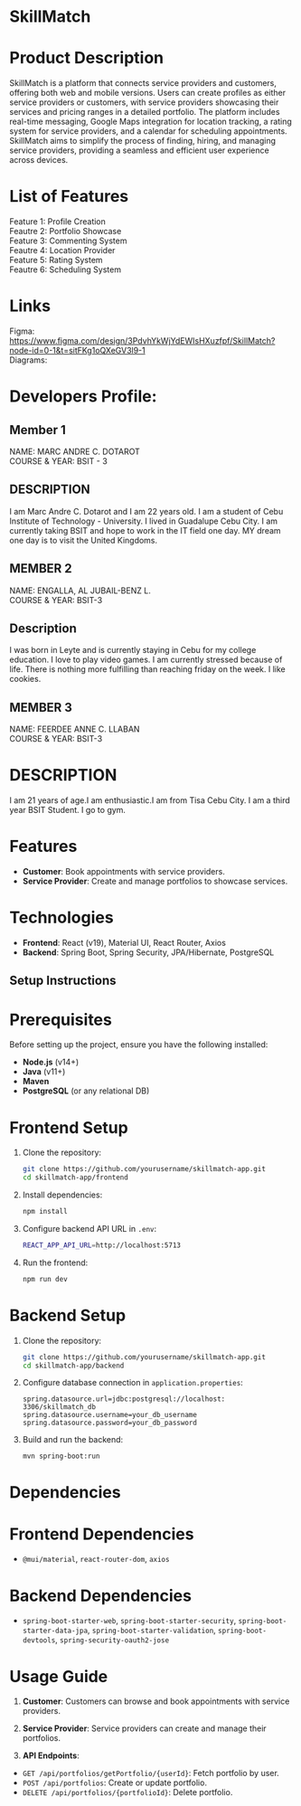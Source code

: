 # SkillMatch

# Product Description

SkillMatch is a platform that connects service providers and customers, offering both web and mobile versions. Users can create profiles as either service providers or customers, with service providers showcasing their services and pricing ranges in a detailed portfolio. The platform includes real-time messaging, Google Maps integration for location tracking, a rating system for service providers, and a calendar for scheduling appointments. SkillMatch aims to simplify the process of finding, hiring, and managing service providers, providing a seamless and efficient user experience across devices.

# List of Features
Feature 1: Profile Creation  
Feautre 2: Portfolio Showcase   
Feature 3: Commenting System  
Feautre 4: Location Provider  
Feature 5: Rating System   
Feautre 6: Scheduling System  

# Links

Figma: https://www.figma.com/design/3PdvhYkWjYdEWIsHXuzfpf/SkillMatch?node-id=0-1&t=sitFKg1oQXeGV3l9-1     
Diagrams:    

# Developers Profile:

## Member 1

NAME: MARC ANDRE C. DOTAROT  
COURSE & YEAR: BSIT - 3

## DESCRIPTION

I am Marc Andre C. Dotarot and I am 22 years old. I am a student of Cebu Institute of Technology - University. I lived in Guadalupe Cebu City. I am currently taking BSIT and hope to work in the IT field one day. MY dream one day is to visit the United Kingdoms.

## MEMBER 2

NAME: ENGALLA, AL JUBAIL-BENZ L.  
COURSE & YEAR: BSIT-3

## Description

I was born in Leyte and is currently staying in Cebu for my college education. I love to play video games. I am currently stressed because of life. There is nothing more fulfilling than reaching friday on the week. I like cookies.

## MEMBER 3

NAME: FEERDEE ANNE C. LLABAN  
COURSE & YEAR: BSIT-3

# DESCRIPTION
I am 21 years of age.I am enthusiastic.I am from Tisa Cebu City. I am a third year BSIT Student. I go to gym.


# Features
- **Customer**: Book appointments with service providers.
- **Service Provider**: Create and manage portfolios to showcase services.

# Technologies
- **Frontend**: React (v19), Material UI, React Router, Axios
- **Backend**: Spring Boot, Spring Security, JPA/Hibernate, PostgreSQL

## Setup Instructions

# Prerequisites

Before setting up the project, ensure you have the following installed:
- **Node.js** (v14+)
- **Java** (v11+)
- **Maven**
- **PostgreSQL** (or any relational DB)

# Frontend Setup
1. Clone the repository:
   ```bash
   git clone https://github.com/yourusername/skillmatch-app.git
   cd skillmatch-app/frontend
   ```

2. Install dependencies:
   ```bash
   npm install
   ```

3. Configure backend API URL in `.env`:
   ```bash
   REACT_APP_API_URL=http://localhost:5713
   ```

4. Run the frontend:
   ```bash
   npm run dev
   ```

# Backend Setup

1. Clone the repository:
   ```bash
   git clone https://github.com/yourusername/skillmatch-app.git
   cd skillmatch-app/backend
   ```

2. Configure database connection in `application.properties`:
   ```properties
   spring.datasource.url=jdbc:postgresql://localhost: 3306/skillmatch_db
   spring.datasource.username=your_db_username
   spring.datasource.password=your_db_password
   ```

3. Build and run the backend:
   ```bash
   mvn spring-boot:run
   ```

# Dependencies

# Frontend Dependencies
- `@mui/material`, `react-router-dom`, `axios`
# Backend Dependencies
- `spring-boot-starter-web`, `spring-boot-starter-security`, `spring-boot-starter-data-jpa`, `spring-boot-starter-validation`, `spring-boot-devtools`, `spring-security-oauth2-jose`
# Usage Guide
1. **Customer**: Customers can browse and book appointments with service providers.

2. **Service Provider**: Service providers can create and manage their portfolios.

3. **API Endpoints**:
- `GET /api/portfolios/getPortfolio/{userId}`: Fetch portfolio by user.
- `POST /api/portfolios`: Create or update portfolio.
- `DELETE /api/portfolios/{portfolioId}`: Delete portfolio.
